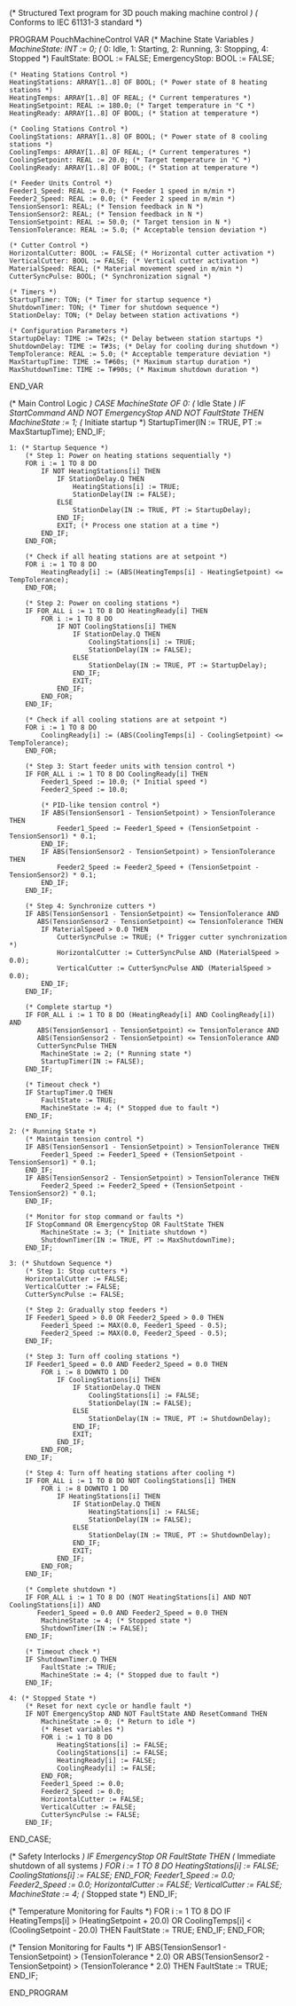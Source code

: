 (* Structured Text program for 3D pouch making machine control *)
(* Conforms to IEC 61131-3 standard *)

PROGRAM PouchMachineControl
VAR
    (* Machine State Variables *)
    MachineState: INT := 0; (* 0: Idle, 1: Starting, 2: Running, 3: Stopping, 4: Stopped *)
    FaultState: BOOL := FALSE;
    EmergencyStop: BOOL := FALSE;
    
    (* Heating Stations Control *)
    HeatingStations: ARRAY[1..8] OF BOOL; (* Power state of 8 heating stations *)
    HeatingTemps: ARRAY[1..8] OF REAL; (* Current temperatures *)
    HeatingSetpoint: REAL := 180.0; (* Target temperature in °C *)
    HeatingReady: ARRAY[1..8] OF BOOL; (* Station at temperature *)
    
    (* Cooling Stations Control *)
    CoolingStations: ARRAY[1..8] OF BOOL; (* Power state of 8 cooling stations *)
    CoolingTemps: ARRAY[1..8] OF REAL; (* Current temperatures *)
    CoolingSetpoint: REAL := 20.0; (* Target temperature in °C *)
    CoolingReady: ARRAY[1..8] OF BOOL; (* Station at temperature *)
    
    (* Feeder Units Control *)
    Feeder1_Speed: REAL := 0.0; (* Feeder 1 speed in m/min *)
    Feeder2_Speed: REAL := 0.0; (* Feeder 2 speed in m/min *)
    TensionSensor1: REAL; (* Tension feedback in N *)
    TensionSensor2: REAL; (* Tension feedback in N *)
    TensionSetpoint: REAL := 50.0; (* Target tension in N *)
    TensionTolerance: REAL := 5.0; (* Acceptable tension deviation *)
    
    (* Cutter Control *)
    HorizontalCutter: BOOL := FALSE; (* Horizontal cutter activation *)
    VerticalCutter: BOOL := FALSE; (* Vertical cutter activation *)
    MaterialSpeed: REAL; (* Material movement speed in m/min *)
    CutterSyncPulse: BOOL; (* Synchronization signal *)
    
    (* Timers *)
    StartupTimer: TON; (* Timer for startup sequence *)
    ShutdownTimer: TON; (* Timer for shutdown sequence *)
    StationDelay: TON; (* Delay between station activations *)
    
    (* Configuration Parameters *)
    StartupDelay: TIME := T#2s; (* Delay between station startups *)
    ShutdownDelay: TIME := T#3s; (* Delay for cooling during shutdown *)
    TempTolerance: REAL := 5.0; (* Acceptable temperature deviation *)
    MaxStartupTime: TIME := T#60s; (* Maximum startup duration *)
    MaxShutdownTime: TIME := T#90s; (* Maximum shutdown duration *)
END_VAR

(* Main Control Logic *)
CASE MachineState OF
    0: (* Idle State *)
        IF StartCommand AND NOT EmergencyStop AND NOT FaultState THEN
            MachineState := 1; (* Initiate startup *)
            StartupTimer(IN := TRUE, PT := MaxStartupTime);
        END_IF;
    
    1: (* Startup Sequence *)
        (* Step 1: Power on heating stations sequentially *)
        FOR i := 1 TO 8 DO
            IF NOT HeatingStations[i] THEN
                IF StationDelay.Q THEN
                    HeatingStations[i] := TRUE;
                    StationDelay(IN := FALSE);
                ELSE
                    StationDelay(IN := TRUE, PT := StartupDelay);
                END_IF;
                EXIT; (* Process one station at a time *)
            END_IF;
        END_FOR;
        
        (* Check if all heating stations are at setpoint *)
        FOR i := 1 TO 8 DO
            HeatingReady[i] := (ABS(HeatingTemps[i] - HeatingSetpoint) <= TempTolerance);
        END_FOR;
        
        (* Step 2: Power on cooling stations *)
        IF FOR_ALL i := 1 TO 8 DO HeatingReady[i] THEN
            FOR i := 1 TO 8 DO
                IF NOT CoolingStations[i] THEN
                    IF StationDelay.Q THEN
                        CoolingStations[i] := TRUE;
                        StationDelay(IN := FALSE);
                    ELSE
                        StationDelay(IN := TRUE, PT := StartupDelay);
                    END_IF;
                    EXIT;
                END_IF;
            END_FOR;
        END_IF;
        
        (* Check if all cooling stations are at setpoint *)
        FOR i := 1 TO 8 DO
            CoolingReady[i] := (ABS(CoolingTemps[i] - CoolingSetpoint) <= TempTolerance);
        END_FOR;
        
        (* Step 3: Start feeder units with tension control *)
        IF FOR_ALL i := 1 TO 8 DO CoolingReady[i] THEN
            Feeder1_Speed := 10.0; (* Initial speed *)
            Feeder2_Speed := 10.0;
            
            (* PID-like tension control *)
            IF ABS(TensionSensor1 - TensionSetpoint) > TensionTolerance THEN
                Feeder1_Speed := Feeder1_Speed + (TensionSetpoint - TensionSensor1) * 0.1;
            END_IF;
            IF ABS(TensionSensor2 - TensionSetpoint) > TensionTolerance THEN
                Feeder2_Speed := Feeder2_Speed + (TensionSetpoint - TensionSensor2) * 0.1;
            END_IF;
        END_IF;
        
        (* Step 4: Synchronize cutters *)
        IF ABS(TensionSensor1 - TensionSetpoint) <= TensionTolerance AND
           ABS(TensionSensor2 - TensionSetpoint) <= TensionTolerance THEN
            IF MaterialSpeed > 0.0 THEN
                CutterSyncPulse := TRUE; (* Trigger cutter synchronization *)
                HorizontalCutter := CutterSyncPulse AND (MaterialSpeed > 0.0);
                VerticalCutter := CutterSyncPulse AND (MaterialSpeed > 0.0);
            END_IF;
        END_IF;
        
        (* Complete startup *)
        IF FOR_ALL i := 1 TO 8 DO (HeatingReady[i] AND CoolingReady[i]) AND
           ABS(TensionSensor1 - TensionSetpoint) <= TensionTolerance AND
           ABS(TensionSensor2 - TensionSetpoint) <= TensionTolerance AND
           CutterSyncPulse THEN
            MachineState := 2; (* Running state *)
            StartupTimer(IN := FALSE);
        END_IF;
        
        (* Timeout check *)
        IF StartupTimer.Q THEN
            FaultState := TRUE;
            MachineState := 4; (* Stopped due to fault *)
        END_IF;
    
    2: (* Running State *)
        (* Maintain tension control *)
        IF ABS(TensionSensor1 - TensionSetpoint) > TensionTolerance THEN
            Feeder1_Speed := Feeder1_Speed + (TensionSetpoint - TensionSensor1) * 0.1;
        END_IF;
        IF ABS(TensionSensor2 - TensionSetpoint) > TensionTolerance THEN
            Feeder2_Speed := Feeder2_Speed + (TensionSetpoint - TensionSensor2) * 0.1;
        END_IF;
        
        (* Monitor for stop command or faults *)
        IF StopCommand OR EmergencyStop OR FaultState THEN
            MachineState := 3; (* Initiate shutdown *)
            ShutdownTimer(IN := TRUE, PT := MaxShutdownTime);
        END_IF;
    
    3: (* Shutdown Sequence *)
        (* Step 1: Stop cutters *)
        HorizontalCutter := FALSE;
        VerticalCutter := FALSE;
        CutterSyncPulse := FALSE;
        
        (* Step 2: Gradually stop feeders *)
        IF Feeder1_Speed > 0.0 OR Feeder2_Speed > 0.0 THEN
            Feeder1_Speed := MAX(0.0, Feeder1_Speed - 0.5);
            Feeder2_Speed := MAX(0.0, Feeder2_Speed - 0.5);
        END_IF;
        
        (* Step 3: Turn off cooling stations *)
        IF Feeder1_Speed = 0.0 AND Feeder2_Speed = 0.0 THEN
            FOR i := 8 DOWNTO 1 DO
                IF CoolingStations[i] THEN
                    IF StationDelay.Q THEN
                        CoolingStations[i] := FALSE;
                        StationDelay(IN := FALSE);
                    ELSE
                        StationDelay(IN := TRUE, PT := ShutdownDelay);
                    END_IF;
                    EXIT;
                END_IF;
            END_FOR;
        END_IF;
        
        (* Step 4: Turn off heating stations after cooling *)
        IF FOR_ALL i := 1 TO 8 DO NOT CoolingStations[i] THEN
            FOR i := 8 DOWNTO 1 DO
                IF HeatingStations[i] THEN
                    IF StationDelay.Q THEN
                        HeatingStations[i] := FALSE;
                        StationDelay(IN := FALSE);
                    ELSE
                        StationDelay(IN := TRUE, PT := ShutdownDelay);
                    END_IF;
                    EXIT;
                END_IF;
            END_FOR;
        END_IF;
        
        (* Complete shutdown *)
        IF FOR_ALL i := 1 TO 8 DO (NOT HeatingStations[i] AND NOT CoolingStations[i]) AND
           Feeder1_Speed = 0.0 AND Feeder2_Speed = 0.0 THEN
            MachineState := 4; (* Stopped state *)
            ShutdownTimer(IN := FALSE);
        END_IF;
        
        (* Timeout check *)
        IF ShutdownTimer.Q THEN
            FaultState := TRUE;
            MachineState := 4; (* Stopped due to fault *)
        END_IF;
    
    4: (* Stopped State *)
        (* Reset for next cycle or handle fault *)
        IF NOT EmergencyStop AND NOT FaultState AND ResetCommand THEN
            MachineState := 0; (* Return to idle *)
            (* Reset variables *)
            FOR i := 1 TO 8 DO
                HeatingStations[i] := FALSE;
                CoolingStations[i] := FALSE;
                HeatingReady[i] := FALSE;
                CoolingReady[i] := FALSE;
            END_FOR;
            Feeder1_Speed := 0.0;
            Feeder2_Speed := 0.0;
            HorizontalCutter := FALSE;
            VerticalCutter := FALSE;
            CutterSyncPulse := FALSE;
        END_IF;
END_CASE;

(* Safety Interlocks *)
IF EmergencyStop OR FaultState THEN
    (* Immediate shutdown of all systems *)
    FOR i := 1 TO 8 DO
        HeatingStations[i] := FALSE;
        CoolingStations[i] := FALSE;
    END_FOR;
    Feeder1_Speed := 0.0;
    Feeder2_Speed := 0.0;
    HorizontalCutter := FALSE;
    VerticalCutter := FALSE;
    MachineState := 4; (* Stopped state *)
END_IF;

(* Temperature Monitoring for Faults *)
FOR i := 1 TO 8 DO
    IF HeatingTemps[i] > (HeatingSetpoint + 20.0) OR
       CoolingTemps[i] < (CoolingSetpoint - 20.0) THEN
        FaultState := TRUE;
    END_IF;
END_FOR;

(* Tension Monitoring for Faults *)
IF ABS(TensionSensor1 - TensionSetpoint) > (TensionTolerance * 2.0) OR
   ABS(TensionSensor2 - TensionSetpoint) > (TensionTolerance * 2.0) THEN
    FaultState := TRUE;
END_IF;

END_PROGRAM
